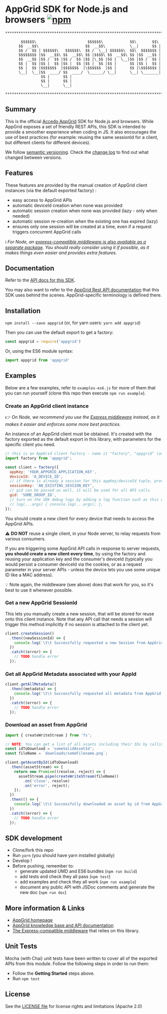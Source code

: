 # AppGrid SDK for Node.js and browsers [![npm](https://img.shields.io/npm/v/appgrid.svg?maxAge=3600)](https://www.npmjs.com/package/appgrid)

```
*******************************************************************************

       $$$$$$\                       $$$$$$\            $$\       $$\
      $$  __$$\                     $$  __$$\           \__|      $$ |
      $$ /  $$ | $$$$$$\   $$$$$$\  $$ /  \__| $$$$$$\  $$\  $$$$$$$ |
      $$$$$$$$ |$$  __$$\ $$  __$$\ $$ |$$$$\ $$  __$$\ $$ |$$  __$$ |
      $$  __$$ |$$ /  $$ |$$ /  $$ |$$ |\_$$ |$$ |  \__|$$ |$$ /  $$ |
      $$ |  $$ |$$ |  $$ |$$ |  $$ |$$ |  $$ |$$ |      $$ |$$ |  $$ |
      $$ |  $$ |$$$$$$$  |$$$$$$$  |\$$$$$$  |$$ |      $$ |\$$$$$$$ |
      \__|  \__|$$  ____/ $$  ____/  \______/ \__|      \__| \_______|
                $$ |      $$ |
                $$ |      $$ |
                \__|      \__|

*******************************************************************************
```

## Summary
This is the official [Accedo AppGrid](https://www.accedo.tv/appgrid/) SDK for Node.js and browsers.
While AppGrid exposes a set of friendly REST APIs, this SDK is intended to provide a smoother experience when coding in JS.
It also encourages the use of best practices (for example: reusing the same sessionId for a client, but different clients for different devices).

We follow [semantic versioning](http://semver.org/).
Check the [change log](./CHANGELOG.md) to find out what changed between versions.

## Features

These features are provided by the manual creation of AppGrid client instances (via the default exported factory) :
 - easy access to AppGrid APIs
 - automatic deviceId creation when none was provided
 - automatic session creation when none was provided (lazy - only when needed)
 - automatic session re-creation when the existing one has expired (lazy)
 - ensures only one session will be created at a time, even if a request triggers concurrent AppGrid calls

:information_source: _For Node, an [express-compatible middleware is also available as a separate package](https://github.com/Accedo-Products/appgrid-sdk-express).
You should really consider using it if possible, as it makes things even easier and provides extra features._

## Documentation

Refer to the [API docs for this SDK](https://accedo-products.github.io/appgrid-sdk-js/).

You may also want to refer to the [AppGrid Rest API documentation](http://docs.appgrid.apiary.io/) that this SDK uses behind the scenes. AppGrid-specific terminology is defined there.

## Installation

`npm install --save appgrid` (or, for yarn users: `yarn add appgrid`)

Then you can use the default export to get a factory:
```js
const appgrid = require('appgrid')
```
Or, using the ES6 module syntax:
```js
import appgrid from 'appgrid'
```

## Examples
Below are a few examples, refer to `examples-es6.js` for more of them that you can run yourself (clone this repo then execute `npm run example`).

### Create an AppGrid client instance

:point_right: _On Node, we recommend you use the [Express middleware](https://github.com/Accedo-Products/appgrid-sdk-express) instead, as it makes it easier and enforces some more best practices._

An instance of an AppGrid client must be obtained. It's created with the factory exported as the default export in this library, with parameters for the specific client you need.

```javascript
// this is an AppGrid client factory - name it "factory", "appgrid" (as above), or anything else
import factory from 'appgrid';

const client = factory({
  appKey: 'YOUR_APPGRID_APPLICATION_KEY',
  deviceId: 'A_DEVICE_ID',
  // if there is already a session for this appKey/deviceId tuple, provide it
  sessionKey: 'AN_EXISTING_SESSION_KEY',
  // gid can be passed as well, it will be used for all API calls
  gid: 'SOME_GROUP_ID',
  // turn on the SDK debug logs by adding a log function such as this one
  // log(...args) { console.log(...args); },
});
```

You should create a new client for every device that needs to access the AppGrid APIs.

:warning: **DO NOT** reuse a single client, in your Node server, to relay requests from various consumers.

If you are triggering some AppGrid API calls in response to server requests, **you should create a new client every time**, by using the factory and reusing your application key and the consumer's deviceId (typically you would persist a consumer deviceId via the cookies, or as a request parameter in your server APIs - unless the device lets you use some unique ID like a MAC address).

:bulb: Note again, the middleware (see above) does that work for you, so it's best to use it whenever possible.

### Get a new AppGrid SessionId

This lets you manually create a new session, that will be stored for reuse onto this client instance.
Note that any API call that needs a session will trigger this method implicitly if no session is attached to the client yet.

```javascript
client.createSession()
  .then((newSessionId) => {
    console.log(`\t\t Successfully requested a new Session from AppGrid.\n\t\t   SessionId: ${newSessionId}`);
  })
  .catch((error) => {
    // TODO handle error
  });

```

### Get all AppGrid Metadata associated with your AppId
```javascript
client.getAllMetadata()
  .then((metadata) => {
    console.log('\t\t Successfully requested all metadata from AppGrid', metadata);
  })
  .catch((error) => {
    // TODO handle error
  });
```

### Download an asset from AppGrid
```javascript
import { createWriteStream } from 'fs';

// NOTE: You can get a list of all assets including their IDs by calling the 'getAllAssets' API
const idToDownload = 'someValidAssetId';
const fileName = `downloads/someFilename.png`;

client.getAssetById(idToDownload)
  .then((assetStream) => {
    return new Promise((resolve, reject) => {
      assetStream.pipe(createWriteStream(fileName))
        .on('close', resolve)
        .on('error', reject);
    });
  })
  .then(() => {
    console.log(`\t\t Successfully downloaded an asset by id from AppGrid.\n\t\t AssetId used: ${idToDownload}.\n\t\t Filename: ${fileName}`);
  })
  .catch((error) => {
    // TODO handle error
  });
```

## SDK development

  * Clone/fork this repo
  * Run `yarn` (you should have yarn installed globally)
  * Develop !
  * Before pushing, remember to:
    - generate updated UMD and ES6 bundles (`npm run build`)
    - add tests and check they all pass (`npm test`)
    - add examples and check they all work (`npm run example`)
    - document any public API with JSDoc comments and generate the new doc (`npm run doc`)

## More information & Links

* [AppGrid homepage](http://appgrid.accedo.tv/)
* [AppGrid knowledge base and API documentation](http://docs.appgrid.accedo.tv)
* [The Express-compatible middleware](https://github.com/Accedo-Products/appgrid-sdk-express) that relies on this library.

## Unit Tests

Mocha (with Chai) unit tests have been written to cover all of the exported APIs from this module. Follow the following steps in order to run them:

  * Follow the **Getting Started** steps above.
  * Run `npm test`

## License

See the [LICENSE file](./LICENSE.md) for license rights and limitations (Apache 2.0)
